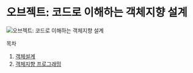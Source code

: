 # 오브젝트: 코드로 이해하는 객체지향 설계

![오브젝트: 코드로 이해하는 객체지향 설계](https://user-images.githubusercontent.com/48097396/105435452-ba985400-5ca0-11eb-9588-600a21921f70.jpg)

목차
1. [객체설계](https://github.com/zieunx/objects/blob/main/chapter1.md)
2. [객체지향 프로그래밍](https://github.com/zieunx/objects/blob/main/chapter2.md)

